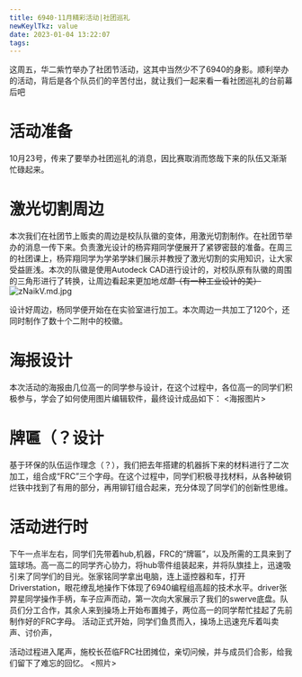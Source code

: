 ```yaml
---
title: 6940·11月精彩活动|社团巡礼
newKeylTkz: value
date: 2023-01-04 13:22:07
tags:
---
```


这周五，华二紫竹举办了社团节活动，这其中当然少不了6940的身影。顺利举办的活动，背后是各个队员们的辛苦付出，就让我们一起来看一看社团巡礼的台前幕后吧
#     活动准备

10月23号，传来了要举办社团巡礼的消息，因比赛取消而悠哉下来的队伍又渐渐忙碌起来。

#     激光切割周边

本次我们在社团节上贩卖的周边是校队队徽的变体，用激光切割制作。在社团节举办的消息一传下来。负责激光设计的杨弈翔同学便展开了紧锣密鼓的准备。在周三的社团课上，杨弈翔同学为学弟学妹们展示并教授了激光切割的实用知识，让大家受益匪浅。本次的队徽是使用Autodeck CAD进行设计的，对校队原有队徽的周围的三角形进行了转换，让周边看起来更加地*炫酷*~~（有一种工业设计的美）~~
![zNaikV.md.jpg](https://s1.ax1x.com/2022/11/26/zNaikV.md.jpg)

设计好周边，杨同学便开始在在实验室进行加工。本次周边一共加工了120个，还同时制作了数十个二附中的校徽。

#   海报设计

本次活动的海报由几位高一的同学参与设计，在这个过程中，各位高一的同学们积极参与，学会了如何使用图片编辑软件，最终设计成品如下：
<海报图片>
#   牌匾（？设计

基于环保的队伍运作理念（？），我们把去年搭建的机器拆下来的材料进行了二次加工，组合成“FRC”三个字母。在这个过程中，同学们积极寻找材料，从各种破铜烂铁中找到了有用的部分，再用铆钉组合起来，充分体现了同学们的创新性思维。

#   活动进行时
    
下午一点半左右，同学们先带着hub,机器，FRC的“牌匾”，以及所需的工具来到了篮球场。高一高二的同学齐心协力，将hub零件组装起来，并将队旗挂上，迅速吸引来了同学们的目光。张家铭同学拿出电脑，连上遥控器和车，打开Driverstation，眼花缭乱地操作下体现了6940编程组高超的技术水平。driver张羿星同学操作手柄，车子应声而动，第一次向大家展示了我们的swerve底盘。队员们分工合作，其余人来到操场上开始布置摊子，两位高一的同学帮忙挂起了先前制作好的FRC字母。
活动正式开始，同学们鱼贯而入，操场上迅速充斥着叫卖声、讨价声，




活动过程进入尾声，施校长莅临FRC社团摊位，亲切问候，并与成员们合影，给我们留下了难忘的回忆。
<照片>

